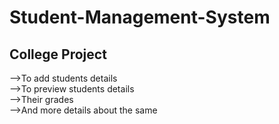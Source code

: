 # Student-Management-System
College Project
-------------------------------------------------------------------------------------------------------------------------------------------------------------------------

-->To add students details <br>
-->To preview students details <br>
-->Their grades<br>
-->And more details about the same<br>
